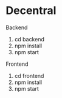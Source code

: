 # Decentral

Backend

1. cd backend
2. npm install
3. npm start

Frontend

1. cd frontend
2. npm install
3. npm start
